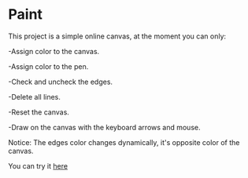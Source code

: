 # Paint

This project is a simple online canvas, at the moment you can only:

-Assign color to the canvas.

-Assign color to the pen.

-Check and uncheck the edges.

-Delete all lines.

-Reset the canvas.

-Draw on the canvas with the keyboard arrows and mouse.

Notice: The edges color changes dynamically, it's opposite color of the canvas.

You can try it [here](https://eduardogarciagalvan.github.io/Paint/paint.html "here")
